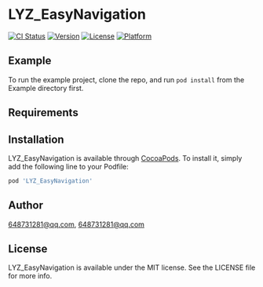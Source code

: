 # LYZ_EasyNavigation

[![CI Status](https://img.shields.io/travis/648731281@qq.com/LYZ_EasyNavigation.svg?style=flat)](https://travis-ci.org/648731281@qq.com/LYZ_EasyNavigation)
[![Version](https://img.shields.io/cocoapods/v/LYZ_EasyNavigation.svg?style=flat)](https://cocoapods.org/pods/LYZ_EasyNavigation)
[![License](https://img.shields.io/cocoapods/l/LYZ_EasyNavigation.svg?style=flat)](https://cocoapods.org/pods/LYZ_EasyNavigation)
[![Platform](https://img.shields.io/cocoapods/p/LYZ_EasyNavigation.svg?style=flat)](https://cocoapods.org/pods/LYZ_EasyNavigation)

## Example

To run the example project, clone the repo, and run `pod install` from the Example directory first.

## Requirements

## Installation

LYZ_EasyNavigation is available through [CocoaPods](https://cocoapods.org). To install
it, simply add the following line to your Podfile:

```ruby
pod 'LYZ_EasyNavigation'
```

## Author

648731281@qq.com, 648731281@qq.com

## License

LYZ_EasyNavigation is available under the MIT license. See the LICENSE file for more info.
